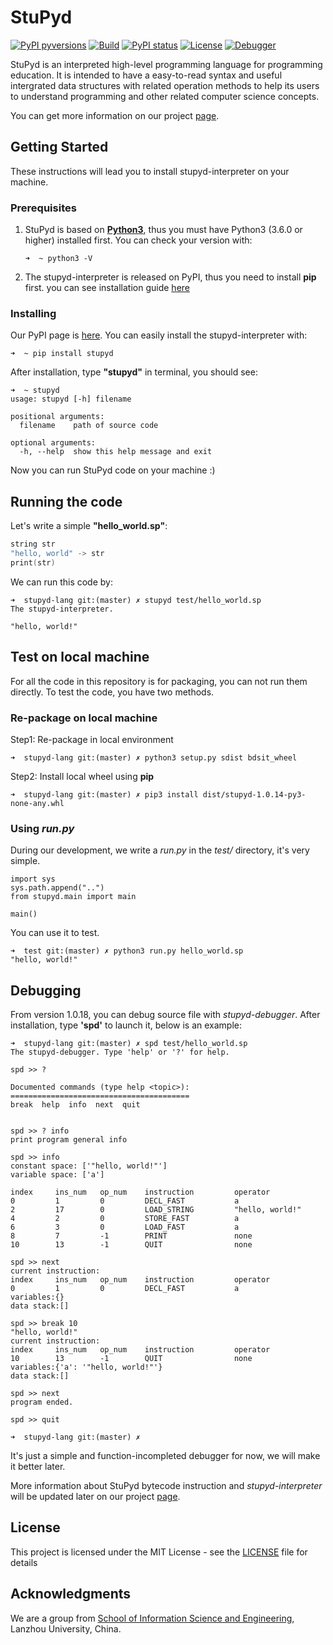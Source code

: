 # StuPyd

[![PyPI pyversions](https://img.shields.io/badge/python-3.7-blue.svg)]()
[![Build](https://img.shields.io/teamcity/codebetter/bt428.svg)]()
[![PyPI status](https://img.shields.io/pypi/status/ansicolortags.svg)]()
[![License](https://img.shields.io/badge/license-apache-green.svg)]()
[![Debugger](https://img.shields.io/badge/debugger-support-orange.svg)]()

StuPyd is an interpreted high-level programming language for programming education. It is intended to have a easy-to-read syntax and useful intergrated data structures with related operation methods to help its users to understand programming and other related computer science concepts. 

You can get more information on our project [page]().


## Getting Started

These instructions will lead you to install stupyd-interpreter on your machine.

### Prerequisites

1. StuPyd is based on [**Python3**](https://www.python.org), thus you must have Python3 (3.6.0 or higher) installed first. You can check your version with:
	
	~~~
	➜  ~ python3 -V
	~~~

2. The stupyd-interpreter is released on PyPI, thus you need to install **pip** first. you can see installation guide [here](https://pip.pypa.io/en/stable/installing/)

### Installing

Our PyPI page is [here](https://pypi.org/project/stupyd/). You can easily install the stupyd-interpreter with:

~~~
➜  ~ pip install stupyd
~~~

After installation, type **"stupyd"** in terminal, you should see:

~~~
➜  ~ stupyd
usage: stupyd [-h] filename

positional arguments:
  filename    path of source code

optional arguments:
  -h, --help  show this help message and exit
~~~

Now you can run StuPyd code on your machine :)


## Running the code

Let's write a simple **"hello_world.sp"**:

~~~ c
string str
"hello, world" -> str
print(str)

~~~

We can run this code by:

~~~
➜  stupyd-lang git:(master) ✗ stupyd test/hello_world.sp
The stupyd-interpreter.

"hello, world!"
~~~


## Test on local machine

For all the code in this repository is for packaging, you can not run them directly. To test the code, you have two methods.

### Re-package on local machine

Step1: Re-package in local environment

~~~
➜  stupyd-lang git:(master) ✗ python3 setup.py sdist bdsit_wheel
~~~

Step2: Install local wheel using **pip**

~~~
➜  stupyd-lang git:(master) ✗ pip3 install dist/stupyd-1.0.14-py3-none-any.whl
~~~

### Using *run.py*

During our development, we write a *run.py* in the *test/* directory, it's very simple.

~~~
import sys 
sys.path.append("..") 
from stupyd.main import main

main()
~~~
You can use it to test.

~~~
➜  test git:(master) ✗ python3 run.py hello_world.sp
"hello, world!"
~~~

## Debugging

From version 1.0.18, you can debug source file with *stupyd-debugger*. After installation, type **'spd'** to launch it, below is an example:

~~~
➜  stupyd-lang git:(master) ✗ spd test/hello_world.sp
The stupyd-debugger. Type 'help' or '?' for help.

spd >> ?

Documented commands (type help <topic>):
========================================
break  help  info  next  quit


spd >> ? info
print program general info

spd >> info
constant space: ['"hello, world!"']
variable space: ['a']

index     ins_num   op_num    instruction         operator
0         1         0         DECL_FAST           a
2         17        0         LOAD_STRING         "hello, world!"
4         2         0         STORE_FAST          a
6         3         0         LOAD_FAST           a
8         7         -1        PRINT               none
10        13        -1        QUIT                none

spd >> next
current instruction:
index     ins_num   op_num    instruction         operator
0         1         0         DECL_FAST           a
variables:{}
data stack:[]

spd >> break 10
"hello, world!"
current instruction:
index     ins_num   op_num    instruction         operator
10        13        -1        QUIT                none
variables:{'a': '"hello, world!"'}
data stack:[]

spd >> next
program ended.

spd >> quit

➜  stupyd-lang git:(master) ✗
~~~

It's just a simple and function-incompleted debugger for now, we will make it better later.

More information about StuPyd bytecode instruction and *stupyd-interpreter* will be updated later on our project [page](https://muchensun.github.io/stupyd-lang/behind-stupyd/behind-stupyd.html).

## License

This project is licensed under the MIT License - see the [LICENSE](LICENSE) file for details

## Acknowledgments

We are a group from [School of Information Science and Engineering](http://xxxy.lzu.edu.cn), Lanzhou University, China.

